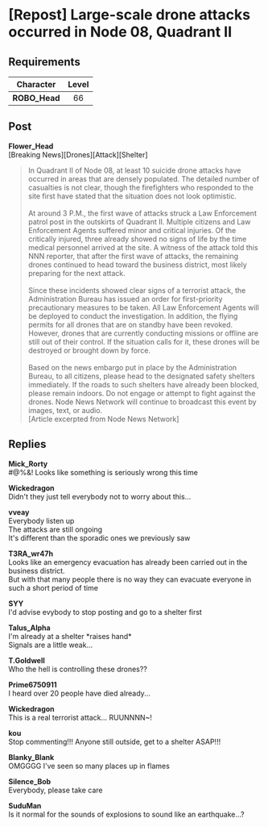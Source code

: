 # [Repost] Large-scale drone attacks occurred in Node 08, Quadrant II
## Requirements
|  Character  |Level|
|-------------|:---:|
|**ROBO_Head**| 66  |

## Post
**Flower_Head**<br>
[Breaking News][Drones][Attack][Shelter]<br>
> In Quadrant II of Node 08, at least 10 suicide drone attacks have occurred in areas that are densely populated. The detailed number of casualties is not clear, though the firefighters who responded to the site first have stated that the situation does not look optimistic.<br>
> <br>
> At around 3 P.M., the first wave of attacks struck a Law Enforcement patrol post in the outskirts of Quadrant II. Multiple citizens and Law Enforcement Agents suffered minor and critical injuries. Of the critically injured, three already showed no signs of life by the time medical personnel arrived at the site. A witness of the attack told this NNN reporter, that after the first wave of attacks, the remaining drones continued to head toward the business district, most likely preparing for the next attack.<br>
> <br>
> Since these incidents showed clear signs of a terrorist attack, the Administration Bureau has issued an order for first-priority precautionary measures to be taken. All Law Enforcement Agents will be deployed to conduct the investigation. In addition, the flying permits for all drones that are on standby have been revoked. However, drones that are currently conducting missions or offline are still out of their control. If the situation calls for it, these drones will be destroyed or brought down by force.<br>
> <br>
> Based on the news embargo put in place by the Administration Bureau, to all citizens, please head to the designated safety shelters immediately. If the roads to such shelters have already been blocked, please remain indoors. Do not engage or attempt to fight against the drones. Node News Network will continue to broadcast this event by images, text, or audio.<br>
[Article excerpted from Node News Network]
## Replies
**Mick_Rorty**<br>
\#@%&! Looks like something is seriously wrong this time

**Wickedragon**<br>
Didn't they just tell everybody not to worry about this...

**vveay**<br>
Everybody listen up<br>
The attacks are still ongoing<br>
It's different than the sporadic ones we previously saw

**T3RA_wr47h**<br>
Looks like an emergency evacuation has already been carried out in the business district. <br>
But with that many people there is no way they can evacuate everyone in such a short period of time

**SYY**<br>
I'd advise evybody to stop posting and go to a shelter first

**Talus_Alpha**<br>
I'm already at a shelter \*raises hand\*  <br>
Signals are a little weak...

**T.Goldwell**<br>
Who the hell is controlling these drones??

**Prime6750911**<br>
I heard over 20 people have died already...

**Wickedragon**<br>
This is a real terrorist attack... RUUNNNN~!

**kou**<br>
Stop commenting!!! Anyone still outside, get to a shelter ASAP!!!

**Blanky_Blank**<br>
OMGGGG I've seen so many places up in flames

**Silence_Bob**<br>
Everybody, please take care

**SuduMan**<br>
Is it normal for the sounds of explosions to sound like an earthquake...?

